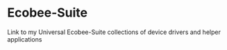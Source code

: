 # Ecobee-Suite
Link to my Universal Ecobee-Suite collections of device drivers and helper applications
